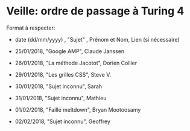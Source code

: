 ﻿# Veille: ordre de passage à Turing 4

Format à respecter:   
- date (dd/mm/yyyy) , "Sujet" ,  Prénom et Nom, Lien (si nécessaire)

- 25/01/2018, "Google AMP", Claude Janssen
- 26/01/2018, "La méthode Jacotot", Dorien Collier
- 29/01/2018, "Les grilles CSS", Steve V. 
- 30/01/2018, "Sujet inconnu", Sarah
- 31/01/2018, "Sujet inconnu", Mathieu
- 01/02/2018, "Faille meltdown", Bryan Mootoosamy
- 02/02/2018, "Sujet inconnu", Geoffrey
